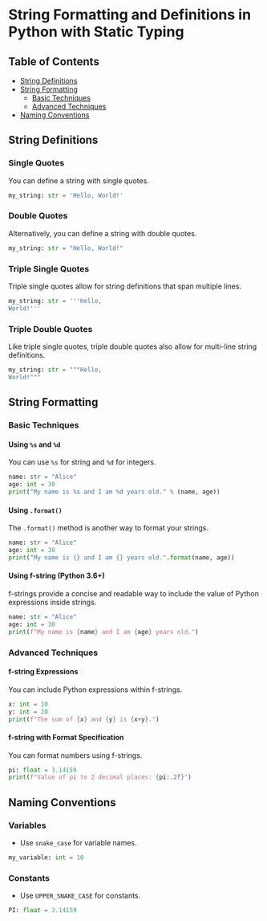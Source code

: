 # String Formatting and Definitions in Python with Static Typing


## Table of Contents

- [String Definitions](#string-definitions)
- [String Formatting](#string-formatting)
  - [Basic Techniques](#basic-techniques)
  - [Advanced Techniques](#advanced-techniques)
- [Naming Conventions](#naming-conventions)

## String Definitions

### Single Quotes

You can define a string with single quotes.

```python
my_string: str = 'Hello, World!'
```

### Double Quotes

Alternatively, you can define a string with double quotes.

```python
my_string: str = "Hello, World!"
```

### Triple Single Quotes

Triple single quotes allow for string definitions that span multiple lines.

```python
my_string: str = '''Hello,
World!'''
```

### Triple Double Quotes

Like triple single quotes, triple double quotes also allow for multi-line string definitions.

```python
my_string: str = """Hello,
World!"""
```

## String Formatting

### Basic Techniques

#### Using `%s` and `%d`

You can use `%s` for string and `%d` for integers.

```python
name: str = "Alice"
age: int = 30
print("My name is %s and I am %d years old." % (name, age))
```

#### Using `.format()`

The `.format()` method is another way to format your strings.

```python
name: str = "Alice"
age: int = 30
print("My name is {} and I am {} years old.".format(name, age))
```

#### Using f-string (Python 3.6+)

f-strings provide a concise and readable way to include the value of Python expressions inside strings.

```python
name: str = "Alice"
age: int = 30
print(f"My name is {name} and I am {age} years old.")
```

### Advanced Techniques

#### f-string Expressions

You can include Python expressions within f-strings.

```python
x: int = 10
y: int = 20
print(f"The sum of {x} and {y} is {x+y}.")
```

#### f-string with Format Specification

You can format numbers using f-strings.

```python
pi: float = 3.14159
print(f"Value of pi to 2 decimal places: {pi:.2f}")
```

## Naming Conventions

### Variables

- Use `snake_case` for variable names.
  
```python
my_variable: int = 10
```

### Constants

- Use `UPPER_SNAKE_CASE` for constants.

```python
PI: float = 3.14159
```